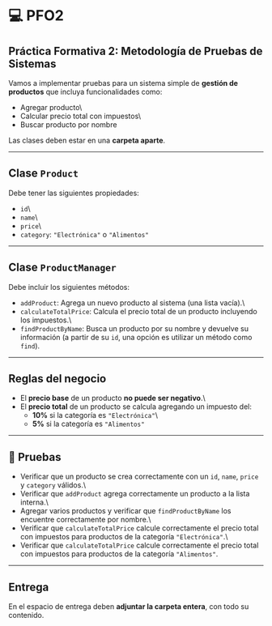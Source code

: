 # 💻 PFO2

## Práctica Formativa 2: Metodología de Pruebas de Sistemas

Vamos a implementar pruebas para un sistema simple de **gestión de
productos** que incluya funcionalidades como:

-   Agregar producto\
-   Calcular precio total con impuestos\
-   Buscar producto por nombre

Las clases deben estar en una **carpeta aparte**.

------------------------------------------------------------------------

##  Clase `Product`

Debe tener las siguientes propiedades:

-   `id`\
-   `name`\
-   `price`\
-   `category`: `"Electrónica"` o `"Alimentos"`

------------------------------------------------------------------------

##  Clase `ProductManager`

Debe incluir los siguientes métodos:

-   `addProduct`: Agrega un nuevo producto al sistema (una lista
    vacía).\
-   `calculateTotalPrice`: Calcula el precio total de un producto
    incluyendo los impuestos.\
-   `findProductByName`: Busca un producto por su nombre y devuelve su
    información (a partir de su `id`, una opción es utilizar un método
    como `find`).

------------------------------------------------------------------------

##  Reglas del negocio

-   El **precio base** de un producto **no puede ser negativo**.\
-   El **precio total** de un producto se calcula agregando un
    impuesto del:
    -   **10%** si la categoría es `"Electrónica"`\
    -   **5%** si la categoría es `"Alimentos"`

------------------------------------------------------------------------

## 📍 Pruebas

-   Verificar que un producto se crea correctamente con un `id`, `name`,
    `price` y `category` válidos.\
-   Verificar que `addProduct` agrega correctamente un producto a la
    lista interna.\
-   Agregar varios productos y verificar que `findProductByName` los
    encuentre correctamente por nombre.\
-   Verificar que `calculateTotalPrice` calcule correctamente el precio
    total con impuestos para productos de la categoría `"Electrónica"`.\
-   Verificar que `calculateTotalPrice` calcule correctamente el precio
    total con impuestos para productos de la categoría `"Alimentos"`.

------------------------------------------------------------------------

## Entrega

En el espacio de entrega deben **adjuntar la carpeta entera**, con todo
su contenido.
